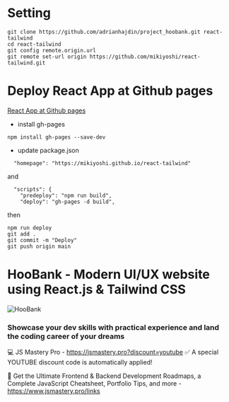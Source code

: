 # Setting

```
git clone https://github.com/adrianhajdin/project_hoobank.git react-tailwind
cd react-tailwind
git config remote.origin.url
git remote set-url origin https://github.com/mikiyoshi/react-tailwind.git
```

# Deploy React App at Github pages

[React App at Github pages](https://mikiyoshi.github.io/react-tailwind)

- install gh-pages

```
npm install gh-pages --save-dev
```

- update package.json

```
  "homepage": "https://mikiyoshi.github.io/react-tailwind"

```

and

```
  "scripts": {
    "predeploy": "npm run build",
    "deploy": "gh-pages -d build",
```

then

```
npm run deploy
git add .
git commit -m "Deploy"
git push origin main
```

# HooBank - Modern UI/UX website using React.js & Tailwind CSS

![HooBank](https://i.ibb.co/BK1Hn0x/Screenshot-2022-08-08-at-4-05-48-PM.png)

### Showcase your dev skills with practical experience and land the coding career of your dreams

💻 JS Mastery Pro - https://jsmastery.pro?discount=youtube
✅ A special YOUTUBE discount code is automatically applied!

📙 Get the Ultimate Frontend & Backend Development Roadmaps, a Complete JavaScript Cheatsheet, Portfolio Tips, and more - https://www.jsmastery.pro/links
